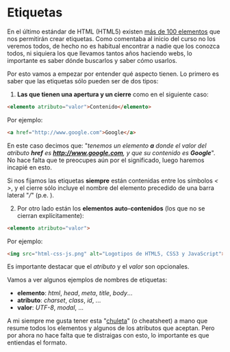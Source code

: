 # Etiquetas

En el último estándar de HTML (HTML5) existen [más de 100 elementos](http://www.w3.org/TR/2014/REC-html5-20141028/) que nos permitirán crear etiquetas. Como comentaba al inicio del curso no los veremos todos, de hecho no es habitual encontrar a nadie que los conozca todos, ni siquiera los que llevamos tantos años haciendo webs, lo importante es saber dónde buscarlos y saber cómo usarlos.

Por esto vamos a empezar por entender qué aspecto tienen. Lo primero es saber que las etiquetas sólo pueden ser de dos tipos:

1) **Las que tienen una apertura y un cierre** como en el siguiente caso:

```html
<elemento atributo="valor">Contenido</elemento>
```
Por ejemplo:
```html
<a href="http://www.google.com">Google</a>
```
En este caso decimos que: "*tenemos un elemento **a** donde el valor del atributo **href** es **http://www.google.com**, y que su contenido es **Google***". No hace falta que te preocupes aún por el significado, luego haremos incapié en esto.

Si nos fijamos las etiquetas **siempre** están contenidas entre los símbolos *< >*, y el cierre sólo incluye el nombre del elemento precedido de una barra lateral "*/*" (p.e. </elemento>).

2) Por otro lado están los **elementos auto-contenidos** (los que no se cierran explícitamente):

```html
<elemento atributo="valor">
```

Por ejemplo:

```html
<img src="html-css-js.png" alt="Logotipos de HTML5, CSS3 y JavaScript">
```

Es importante destacar que el *atributo* y el *valor* son opcionales.

Vamos a ver algunos ejemplos de nombres de etiquetas:
- **elemento**: *html*, *head*, *meta*, *title*, *body*... 
- **atributo**: *charset*, *class*, *id*, ...
- **valor**: *UTF-8*, *modal*, ...
 
A mi siempre me gusta tener esta "[chuleta](images/html5-cheat-sheet.png)" (o cheatsheet) a mano que resume todos los elementos y algunos de los atributos que aceptan. Pero por ahora no hace falta que te distraigas con esto, lo importante es que entiendas el formato.